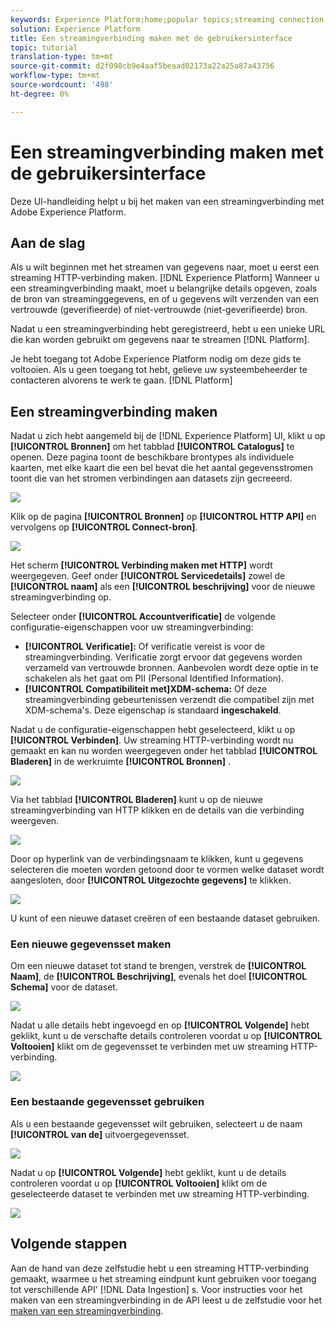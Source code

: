 ```yaml
---
keywords: Experience Platform;home;popular topics;streaming connection;create streaming connection;ui guide;tutorial;create a streaming connection;streaming ingestion;ingestion;
solution: Experience Platform
title: Een streamingverbinding maken met de gebruikersinterface
topic: tutorial
translation-type: tm+mt
source-git-commit: d2f098cb9e4aaf5beaad02173a22a25a87a43756
workflow-type: tm+mt
source-wordcount: '498'
ht-degree: 0%

---
```



# Een streamingverbinding maken met de gebruikersinterface

Deze UI-handleiding helpt u bij het maken van een streamingverbinding met Adobe Experience Platform.

## Aan de slag

Als u wilt beginnen met het streamen van gegevens naar, moet u eerst een streaming HTTP-verbinding maken. [!DNL Experience Platform] Wanneer u een streamingverbinding maakt, moet u belangrijke details opgeven, zoals de bron van streaminggegevens, en of u gegevens wilt verzenden van een vertrouwde (geverifieerde) of niet-vertrouwde (niet-geverifieerde) bron.

Nadat u een streamingverbinding hebt geregistreerd, hebt u een unieke URL die kan worden gebruikt om gegevens naar te streamen [!DNL Platform].

Je hebt toegang tot Adobe Experience Platform nodig om deze gids te voltooien. Als u geen toegang tot hebt, gelieve uw systeembeheerder te contacteren alvorens te werk te gaan. [!DNL Platform]

## Een streamingverbinding maken

Nadat u zich hebt aangemeld bij de [!DNL Experience Platform] UI, klikt u op **[!UICONTROL Bronnen]** om het tabblad **[!UICONTROL Catalogus]** te openen. Deze pagina toont de beschikbare brontypes als individuele kaarten, met elke kaart die een bel bevat die het aantal gegevensstromen toont die van het stromen verbindingen aan datasets zijn gecreeerd.

![](../images/streaming-ingestion/ui/click-sources.png)

Klik op de pagina **[!UICONTROL Bronnen]** op **[!UICONTROL HTTP API]** en vervolgens op **[!UICONTROL Connect-bron]**.

![](../images/streaming-ingestion/ui/click-connect-source.png)

Het scherm **[!UICONTROL Verbinding maken met HTTP]** wordt weergegeven. Geef onder **[!UICONTROL Servicedetails]** zowel de **[!UICONTROL naam]** als een **[!UICONTROL beschrijving]** voor de nieuwe streamingverbinding op.

Selecteer onder **[!UICONTROL Accountverificatie]** de volgende configuratie-eigenschappen voor uw streamingverbinding:

- **[!UICONTROL Verificatie]:** Of verificatie vereist is voor de streamingverbinding. Verificatie zorgt ervoor dat gegevens worden verzameld van vertrouwde bronnen. Aanbevolen wordt deze optie in te schakelen als het gaat om PII (Personal Identified Information).
- **[!UICONTROL Compatibiliteit met]XDM-schema:** Of deze streamingverbinding gebeurtenissen verzendt die compatibel zijn met XDM-schema&#39;s. Deze eigenschap is standaard **ingeschakeld**.

Nadat u de configuratie-eigenschappen hebt geselecteerd, klikt u op **[!UICONTROL Verbinden]**. Uw streaming HTTP-verbinding wordt nu gemaakt en kan nu worden weergegeven onder het tabblad **[!UICONTROL Bladeren]** in de werkruimte **[!UICONTROL Bronnen]** .

![](../images/streaming-ingestion/ui/http-sources-details.png)

Via het tabblad **[!UICONTROL Bladeren]** kunt u op de nieuwe streamingverbinding van HTTP klikken en de details van die verbinding weergeven.

![](../images/streaming-ingestion/ui/browse-sources.png)

Door op hyperlink van de verbindingsnaam te klikken, kunt u gegevens selecteren die moeten worden getoond door te vormen welke dataset wordt aangesloten, door **[!UICONTROL Uitgezochte gegevens]** te klikken.

![](../images/streaming-ingestion/ui/select-data.png)

U kunt of een nieuwe dataset [](#create-a-new-dataset) creëren of een bestaande dataset [](#use-an-existing-dataset)gebruiken.

### Een nieuwe gegevensset maken

Om een nieuwe dataset tot stand te brengen, verstrek de **[!UICONTROL Naam]**, de **[!UICONTROL Beschrijving]**, evenals het doel **[!UICONTROL Schema]** voor de dataset.

![](../images/streaming-ingestion/ui/create-new-dataset.png)

Nadat u alle details hebt ingevoegd en op **[!UICONTROL Volgende]** hebt geklikt, kunt u de verschafte details controleren voordat u op **[!UICONTROL Voltooien]** klikt om de gegevensset te verbinden met uw streaming HTTP-verbinding.

![](../images/streaming-ingestion/ui/review-create-new-dataset.png)

### Een bestaande gegevensset gebruiken

Als u een bestaande gegevensset wilt gebruiken, selecteert u de naam **[!UICONTROL van de]** uitvoergegevensset.

![](../images/streaming-ingestion/ui/use-existing-dataset.png)

Nadat u op **[!UICONTROL Volgende]** hebt geklikt, kunt u de details controleren voordat u op **[!UICONTROL Voltooien]** klikt om de geselecteerde dataset te verbinden met uw streaming HTTP-verbinding.

![](../images/streaming-ingestion/ui/review-existing-dataset.png)

## Volgende stappen

Aan de hand van deze zelfstudie hebt u een streaming HTTP-verbinding gemaakt, waarmee u het streaming eindpunt kunt gebruiken voor toegang tot verschillende API&#39; [!DNL Data Ingestion] s. Voor instructies voor het maken van een streamingverbinding in de API leest u de zelfstudie voor het [maken van een streamingverbinding](../tutorials/create-streaming-connection.md).
